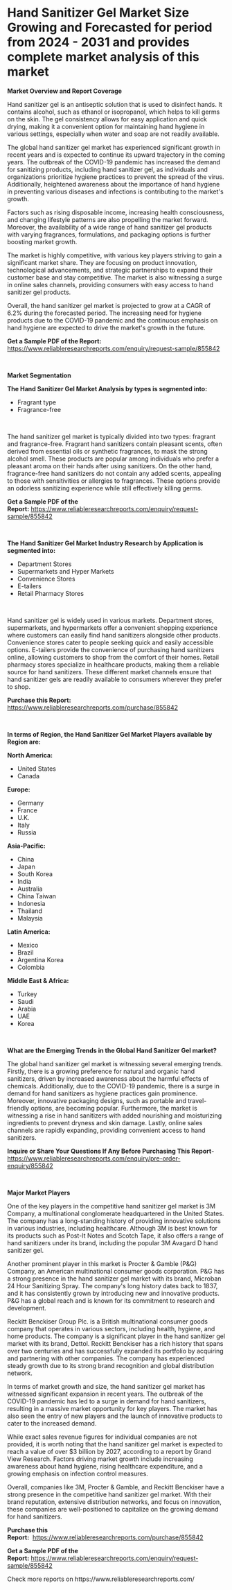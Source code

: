 <p><h1>Hand Sanitizer Gel Market Size Growing and Forecasted for period from 2024 - 2031 and provides complete market analysis of this market</h1></p><p><strong>Market Overview and Report Coverage</strong></p>
<p><p>Hand sanitizer gel is an antiseptic solution that is used to disinfect hands. It contains alcohol, such as ethanol or isopropanol, which helps to kill germs on the skin. The gel consistency allows for easy application and quick drying, making it a convenient option for maintaining hand hygiene in various settings, especially when water and soap are not readily available.</p><p>The global hand sanitizer gel market has experienced significant growth in recent years and is expected to continue its upward trajectory in the coming years. The outbreak of the COVID-19 pandemic has increased the demand for sanitizing products, including hand sanitizer gel, as individuals and organizations prioritize hygiene practices to prevent the spread of the virus. Additionally, heightened awareness about the importance of hand hygiene in preventing various diseases and infections is contributing to the market's growth.</p><p>Factors such as rising disposable income, increasing health consciousness, and changing lifestyle patterns are also propelling the market forward. Moreover, the availability of a wide range of hand sanitizer gel products with varying fragrances, formulations, and packaging options is further boosting market growth.</p><p>The market is highly competitive, with various key players striving to gain a significant market share. They are focusing on product innovation, technological advancements, and strategic partnerships to expand their customer base and stay competitive. The market is also witnessing a surge in online sales channels, providing consumers with easy access to hand sanitizer gel products.</p><p>Overall, the hand sanitizer gel market is projected to grow at a CAGR of 6.2% during the forecasted period. The increasing need for hygiene products due to the COVID-19 pandemic and the continuous emphasis on hand hygiene are expected to drive the market's growth in the future.</p></p>
<p><strong>Get a Sample PDF of the Report:</strong> <a href="https://www.reliableresearchreports.com/enquiry/request-sample/855842">https://www.reliableresearchreports.com/enquiry/request-sample/855842</a></p>
<p>&nbsp;</p>
<p><strong>Market Segmentation</strong></p>
<p><strong>The Hand Sanitizer Gel Market Analysis by types is segmented into:</strong></p>
<p><ul><li>Fragrant type</li><li>Fragrance-free</li></ul></p>
<p>&nbsp;</p>
<p><p>The hand sanitizer gel market is typically divided into two types: fragrant and fragrance-free. Fragrant hand sanitizers contain pleasant scents, often derived from essential oils or synthetic fragrances, to mask the strong alcohol smell. These products are popular among individuals who prefer a pleasant aroma on their hands after using sanitizers. On the other hand, fragrance-free hand sanitizers do not contain any added scents, appealing to those with sensitivities or allergies to fragrances. These options provide an odorless sanitizing experience while still effectively killing germs.</p></p>
<p><strong>Get a Sample PDF of the Report:</strong>&nbsp;<a href="https://www.reliableresearchreports.com/enquiry/request-sample/855842">https://www.reliableresearchreports.com/enquiry/request-sample/855842</a></p>
<p>&nbsp;</p>
<p><strong>The Hand Sanitizer Gel Market Industry Research by Application is segmented into:</strong></p>
<p><ul><li>Department Stores</li><li>Supermarkets and Hyper Markets</li><li>Convenience Stores</li><li>E-tailers</li><li>Retail Pharmacy Stores</li></ul></p>
<p>&nbsp;</p>
<p><p>Hand sanitizer gel is widely used in various markets. Department stores, supermarkets, and hypermarkets offer a convenient shopping experience where customers can easily find hand sanitizers alongside other products. Convenience stores cater to people seeking quick and easily accessible options. E-tailers provide the convenience of purchasing hand sanitizers online, allowing customers to shop from the comfort of their homes. Retail pharmacy stores specialize in healthcare products, making them a reliable source for hand sanitizers. These different market channels ensure that hand sanitizer gels are readily available to consumers wherever they prefer to shop.</p></p>
<p><strong>Purchase this Report:</strong>&nbsp; <a href="https://www.reliableresearchreports.com/purchase/855842">https://www.reliableresearchreports.com/purchase/855842</a></p>
<p>&nbsp;</p>
<p><strong>In terms of Region, the Hand Sanitizer Gel Market Players available by Region are:</strong></p>
<p>
    <p> <strong> North America: </strong>
        <ul>
            <li>United States</li>
            <li>Canada</li>
        </ul>
        </p> 
    <p> <strong> Europe: </strong>
        <ul>
            <li>Germany</li>
            <li>France</li>
            <li>U.K.</li>
            <li>Italy</li>
            <li>Russia</li>
        </ul>
        </p> 
    <p> <strong> Asia-Pacific: </strong>
        <ul>
            <li>China</li>
            <li>Japan</li>
            <li>South Korea</li>
            <li>India</li>
            <li>Australia</li>
            <li>China Taiwan</li>
            <li>Indonesia</li>
            <li>Thailand</li>
            <li>Malaysia</li>
        </ul>
        </p> 
    <p> <strong> Latin America: </strong>
        <ul>
            <li>Mexico</li>
            <li>Brazil</li>
            <li>Argentina Korea</li>
            <li>Colombia</li>
        </ul>
        </p> 
    <p> <strong> Middle East & Africa: </strong>
        <ul>
            <li>Turkey</li>
            <li>Saudi</li>
            <li>Arabia</li>
            <li>UAE</li>
            <li>Korea</li>
        </ul>
    </p>
    </p>
<p>&nbsp;</p>
<p><strong>What are the Emerging Trends in the Global Hand Sanitizer Gel market?</strong></p>
<p><p>The global hand sanitizer gel market is witnessing several emerging trends. Firstly, there is a growing preference for natural and organic hand sanitizers, driven by increased awareness about the harmful effects of chemicals. Additionally, due to the COVID-19 pandemic, there is a surge in demand for hand sanitizers as hygiene practices gain prominence. Moreover, innovative packaging designs, such as portable and travel-friendly options, are becoming popular. Furthermore, the market is witnessing a rise in hand sanitizers with added nourishing and moisturizing ingredients to prevent dryness and skin damage. Lastly, online sales channels are rapidly expanding, providing convenient access to hand sanitizers.</p></p>
<p><strong>Inquire or Share Your Questions If Any Before Purchasing This Report</strong>- <a href="https://www.reliableresearchreports.com/enquiry/pre-order-enquiry/855842">https://www.reliableresearchreports.com/enquiry/pre-order-enquiry/855842</a></p>
<p>&nbsp;</p>
<p><strong>Major Market Players</strong></p>
<p><p>One of the key players in the competitive hand sanitizer gel market is 3M Company, a multinational conglomerate headquartered in the United States. The company has a long-standing history of providing innovative solutions in various industries, including healthcare. Although 3M is best known for its products such as Post-It Notes and Scotch Tape, it also offers a range of hand sanitizers under its brand, including the popular 3M Avagard D hand sanitizer gel.</p><p>Another prominent player in this market is Procter & Gamble (P&G) Company, an American multinational consumer goods corporation. P&G has a strong presence in the hand sanitizer gel market with its brand, Microban 24 Hour Sanitizing Spray. The company's long history dates back to 1837, and it has consistently grown by introducing new and innovative products. P&G has a global reach and is known for its commitment to research and development.</p><p>Reckitt Benckiser Group Plc. is a British multinational consumer goods company that operates in various sectors, including health, hygiene, and home products. The company is a significant player in the hand sanitizer gel market with its brand, Dettol. Reckitt Benckiser has a rich history that spans over two centuries and has successfully expanded its portfolio by acquiring and partnering with other companies. The company has experienced steady growth due to its strong brand recognition and global distribution network.</p><p>In terms of market growth and size, the hand sanitizer gel market has witnessed significant expansion in recent years. The outbreak of the COVID-19 pandemic has led to a surge in demand for hand sanitizers, resulting in a massive market opportunity for key players. The market has also seen the entry of new players and the launch of innovative products to cater to the increased demand.</p><p>While exact sales revenue figures for individual companies are not provided, it is worth noting that the hand sanitizer gel market is expected to reach a value of over $3 billion by 2027, according to a report by Grand View Research. Factors driving market growth include increasing awareness about hand hygiene, rising healthcare expenditure, and a growing emphasis on infection control measures.</p><p>Overall, companies like 3M, Procter & Gamble, and Reckitt Benckiser have a strong presence in the competitive hand sanitizer gel market. With their brand reputation, extensive distribution networks, and focus on innovation, these companies are well-positioned to capitalize on the growing demand for hand sanitizers.</p></p>
<p><strong>Purchase this Report:</strong>&nbsp;&nbsp;<a href="https://www.reliableresearchreports.com/purchase/855842">https://www.reliableresearchreports.com/purchase/855842</a></p>
<p></p>
<p><strong>Get a Sample PDF of the Report:</strong>&nbsp;<a href="https://www.reliableresearchreports.com/enquiry/request-sample/855842">https://www.reliableresearchreports.com/enquiry/request-sample/855842</a></p>
<p>Check more reports on https://www.reliableresearchreports.com/</p>